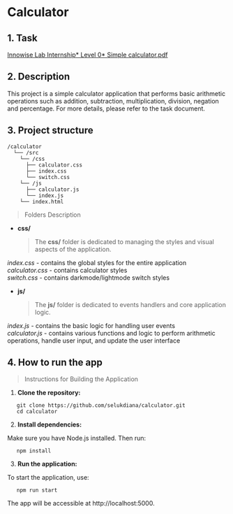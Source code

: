 # Calculator

## 1. Task

[Innowise Lab Internship* Level 0* Simple calculator.pdf](https://github.com/user-attachments/files/20774184/Innowise.Lab.Internship_.Level.0_.Simple.calculator.pdf)

## 2. Description

This project is a simple calculator application that performs basic arithmetic operations such as addition, subtraction, multiplication, division, negation and percentage. For more details, please refer to the task document.

## 3. Project structure

```
/calculator
  └── /src
    └── /css
      ├── calculator.css
      ├── index.css
      └── switch.css
    └── /js
      ├── calculator.js
      └── index.js
    └── index.html
```

> Folders Description

- **css/**
  > The **css/** folder is dedicated to managing the styles and visual aspects of the application.

_index.css_ - contains the global styles for the entire application  
_calculator.css_ - contains calculator styles  
_switch.css_ - contains darkmode/lightmode switch styles

- **js/**
  > The **js/** folder is dedicated to events handlers and core application logic.

_index.js_ - contains the basic logic for handling user events  
_calculator.js_ - contains various functions and logic to perform arithmetic operations, handle user input, and update the user interface

## 4. How to run the app

> Instructions for Building the Application

1. **Clone the repository:**

```
   git clone https://github.com/selukdiana/calculator.git
   cd calculator
```

2. **Install dependencies:**

Make sure you have Node.js installed. Then run:

```
   npm install
```

3. **Run the application:**

To start the application, use:

```
   npm run start
```

The app will be accessible at http://localhost:5000.
